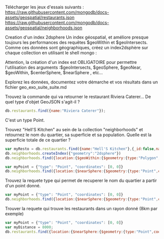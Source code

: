 Télécharger les jeux d'essais suivants :
https://raw.githubusercontent.com/mongodb/docs-assets/geospatial/restaurants.json
https://raw.githubusercontent.com/mongodb/docs-assets/geospatial/neighborhoods.json

Creation d'un index 2dsphere
Un index géospatial, et améliore presque toujours les performances des requêtes $geoWithin et $geoIntersects. Comme ces données sont géographiques, créez un index2dsphère sur chaque collection en utilisant le shell mongo :

Attention, la création d'un index est OBLIGATOIRE pour permettre l'utilisation des arguments :$geoIntersects, $geoSphere, $geoNear, $geoWithin, $centerSphere, $nearSphere , etc...

Explorez les données, documentez votre démarche et vos résultats dans un fichier geo_exo_suite_suite.md

Trouvez la commande qui va retourner le restaurant Riviera Caterer... De quel type d'objet GeoJSON s'agit-il ?

```js
db.restaurants.find({name:"Riviera Caterer"});
```

C'est un type Point.

Trouvez "Hell'S Kitchen" au sein de la collection "neighborhoods" et retournez le nom du quartier, sa superficie et sa population. Quelle est la superficie totale de ce quartier ?

```js
var myResto = db.restaurants.find({name:"Hell'S Kitchen"},{_id:false,name:true, 'location.coordinates':true});
db.neighborhoods.createIndex({"geometry":"2dsphere"})
db.neighborhoods.find({location:{$geoWithin:{$geometry:{type:"Polygon",coordinate:["geometry"]}}}},{_id:false,name:true})
```

```js
var myPoint = {"type": "Point", "coordinates": [0, 0]}
db.neighborhoods.find({location:{$nearSphere:{$geometry:{type:"Point",coordinate:myPoint.coordinates}}},$maxDistance:"0"},{_id:false,name:true});
```

Trouvez la requete type qui permet de recuperer le nom du quartier a partir d'un point donné.

```js
var myPoint = {"type": "Point", "coordinates": [0, 0]}
db.neighborhoods.find({location:{$nearSphere:{$geometry:{type:"Point",coordinate:myPoint.coordinates}}},$maxDistance:"0"},{_id:false,name:true});
```

Trouver la requete qui trouve les restaurants dans un rayon donné (8km par exemple)

```js
var myPoint = {"type": "Point", "coordinates": [0, 0]}
var myDistance = 8000;
db.restaurants.find({location:{$nearSphere:{$geometry:{type:"Point",coordinate:myPoint.coordinates}}},$maxDistance:myDistance});
```
